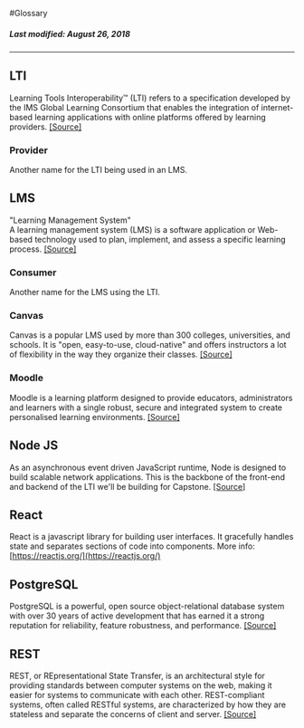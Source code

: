 #Glossary
##### Last modified: August 26, 2018
-----

## LTI
Learning Tools Interoperability™ (LTI) refers to a specification developed by the IMS Global Learning Consortium that enables the integration of internet-based learning applications with online platforms offered by learning providers.
[[Source]](https://trainingindustry.com/wiki/learning-technologies/learning-tools-interoperability/)
### Provider
Another name for the LTI being used in an LMS.
## LMS
"Learning Management System"  
A learning management system (LMS) is a software application or Web-based technology used to plan, implement, and assess a specific learning process. [[Source]](https://searchcio.techtarget.com/definition/learning-management-system)
### Consumer
Another name for the LMS using the LTI.
### Canvas
Canvas is a popular LMS used by more than 300 colleges, universities, and schools. It is "open, easy-to-use, cloud-native" and offers instructors a lot of flexibility in the way they organize their classes. [[Source]](https://www.canvaslms.com/news/press-releases/instructure-tripled-its-canvas-customer-base)
### Moodle
Moodle is a learning platform designed to provide educators, administrators and learners with a single robust, secure and integrated system to create personalised learning environments. [[Source]](https://docs.moodle.org/35/en/About_Moodle)
## Node JS
As an asynchronous event driven JavaScript runtime, Node is designed to build scalable network applications. This is the backbone of the front-end and backend of the LTI we'll be building for Capstone. [[Source]](https://nodejs.org/en/about/)
## React
React is a javascript library for building user interfaces. It gracefully handles state and separates sections of code into components. More info: [https://reactjs.org/](https://reactjs.org/)
## PostgreSQL
PostgreSQL is a powerful, open source object-relational database system with over 30 years of active development that has earned it a strong reputation for reliability, feature robustness, and performance. [[Source]](https://www.postgresql.org/)
## REST
REST, or REpresentational State Transfer, is an architectural style for providing standards between computer systems on the web, making it easier for systems to communicate with each other. REST-compliant systems, often called RESTful systems, are characterized by how they are stateless and separate the concerns of client and server. [[Source]](https://www.codecademy.com/articles/what-is-rest)